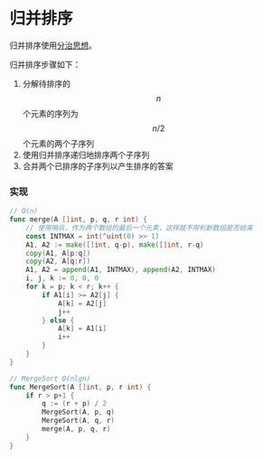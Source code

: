 # 归并排序

归并排序使用[分治思想](../算法与分析技术/分治法.md)。

归并排序步骤如下：

1. 分解待排序的$$n$$个元素的序列为$$n/2$$个元素的两个子序列
2. 使用归并排序递归地排序两个子序列
3. 合并两个已排序的子序列以产生排序的答案

### 实现

```go
// O(n)
func merge(A []int, p, q, r int) {
    // 使用哨兵，作为两个数组的最后一个元素，这样就不用判断数组是否结束
	const INTMAX = int(^uint(0) >> 1)
	A1, A2 := make([]int, q-p), make([]int, r-q)
	copy(A1, A[p:q])
	copy(A2, A[q:r])
	A1, A2 = append(A1, INTMAX), append(A2, INTMAX)
	i, j, k := 0, 0, 0
	for k = p; k < r; k++ {
		if A1[i] >= A2[j] {
			A[k] = A2[j]
			j++
		} else {
			A[k] = A1[i]
			i++
		}
	}
}

// MergeSort O(nlgn)
func MergeSort(A []int, p, r int) {
	if r > p+1 {
		q := (r + p) / 2
		MergeSort(A, p, q)
		MergeSort(A, q, r)
		merge(A, p, q, r)
	}
}
```

